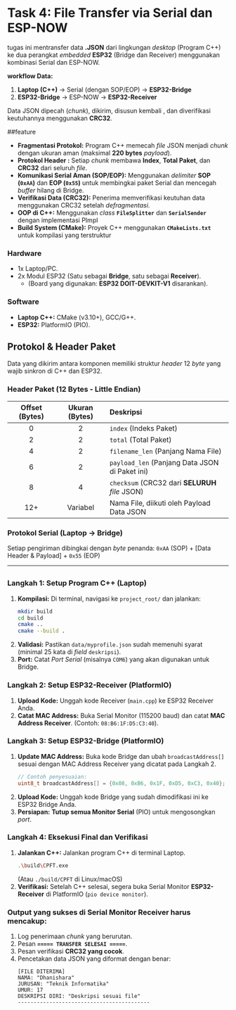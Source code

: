 # Task 4: File Transfer via Serial dan ESP-NOW

tugas ini mentransfer data **.JSON** dari lingkungan *desktop* (Program C++) ke dua perangkat *embedded* **ESP32** (Bridge dan Receiver) menggunakan kombinasi Serial dan ESP-NOW.

**workflow Data:**
1. **Laptop (C++)** → Serial (dengan SOP/EOP) → **ESP32-Bridge**
2. **ESP32-Bridge** → ESP-NOW → **ESP32-Receiver**

Data JSON dipecah (*chunk*), dikirim, disusun kembali , dan diverifikasi keutuhannya menggunakan **CRC32**.

##feature
* **Fragmentasi Protokol:** Program C++ memecah *file* JSON menjadi *chunk* dengan ukuran aman (maksimal **220 bytes** *payload*).
* **Protokol Header :** Setiap *chunk* membawa **Index**, **Total Paket**, dan **CRC32** dari seluruh *file*.
* **Komunikasi Serial Aman (SOP/EOP):** Menggunakan *delimiter* **SOP (`0xAA`)** dan **EOP (`0x55`)** untuk membingkai paket Serial dan mencegah *buffer* hilang di Bridge.
* **Verifikasi Data (CRC32):** Penerima memverifikasi keutuhan data menggunakan CRC32 setelah *defragmentasi*.
* **OOP di C++:** Menggunakan *class* **`FileSplitter`** dan **`SerialSender`** dengan implementasi PImpl 
* **Build System (CMake):** Proyek C++ menggunakan **`CMakeLists.txt`** untuk kompilasi yang terstruktur 


### Hardware
* 1x Laptop/PC.
* 2x Modul ESP32 (Satu sebagai **Bridge**, satu sebagai **Receiver**).
    * (Board yang digunakan: **ESP32 DOIT-DEVKIT-V1** disarankan).

### Software
* **Laptop C++:** CMake (v3.10+), GCC/G++.
* **ESP32:** PlatformIO (PIO).

## Protokol & Header Paket

Data yang dikirim antara komponen memiliki struktur *header* 12 *byte* yang wajib sinkron di C++ dan ESP32.

### Header Paket (12 Bytes - Little Endian)
| Offset (Bytes) | Ukuran (Bytes) | Deskripsi |
| :---: | :---: | :--- |
| 0 | 2 | `index` (Indeks Paket) |
| 2 | 2 | `total` (Total Paket) |
| 4 | 2 | `filename_len` (Panjang Nama File) |
| 6 | 2 | `payload_len` (Panjang Data JSON di Paket ini) |
| 8 | 4 | `checksum` (CRC32 dari **SELURUH** *file* JSON) |
| 12+ | Variabel | Nama File, diikuti oleh Payload Data JSON |

### Protokol Serial (Laptop → Bridge)
Setiap pengiriman dibingkai dengan *byte* penanda:
`0xAA` (SOP) + [Data Header & Payload] + `0x55` (EOP)

---

## 

### Langkah 1: Setup Program C++ (Laptop)

1. **Kompilasi:** Di terminal, navigasi ke `project_root/` dan jalankan:
    ```bash
    mkdir build
    cd build
    cmake ..
    cmake --build . 
    ```
2. **Validasi:** Pastikan `data/myprofile.json` sudah memenuhi syarat (minimal 25 kata di *field* `deskripsi`).
3. **Port:** Catat *Port Serial* (misalnya `COM6`) yang akan digunakan untuk Bridge.

### Langkah 2: Setup ESP32-Receiver (PlatformIO)

1. **Upload Kode:** Unggah kode Receiver (`main.cpp`) ke ESP32 Receiver Anda.
2. **Catat MAC Address:** Buka Serial Monitor (115200 baud) dan catat **MAC Address Receiver**. (Contoh: `08:B6:1F:D5:C3:40`).

### Langkah 3: Setup ESP32-Bridge (PlatformIO)

1. **Update MAC Address:** Buka kode Bridge dan ubah `broadcastAddress[]` sesuai dengan MAC Address Receiver yang dicatat pada Langkah 2.
    ```cpp
    // Contoh penyesuaian:
    uint8_t broadcastAddress[] = {0x08, 0xB6, 0x1F, 0xD5, 0xC3, 0x40}; 
    ```
2. **Upload Kode:** Unggah kode Bridge yang sudah dimodifikasi ini ke ESP32 Bridge Anda.
3. **Persiapan:** **Tutup semua Monitor Serial** (PIO) untuk mengosongkan *port*.

### Langkah 4: Eksekusi Final dan Verifikasi

1. **Jalankan C++:** Jalankan program C++ di terminal Laptop.
    ```bash
    .\build\CPFT.exe 
    ```
    (Atau `./build/CPFT` di Linux/macOS)
2. **Verifikasi:** Setelah C++ selesai, segera buka Serial Monitor **ESP32-Receiver** di PlatformIO (`pio device monitor`).

### Output yang sukses di Serial Monitor Receiver harus mencakup:

1.  Log penerimaan *chunk* yang berurutan.
2.  Pesan **`===== TRANSFER SELESAI =====`**.
3.  Pesan verifikasi **CRC32 yang cocok**.
4.  Pencetakan data JSON yang diformat dengan benar:
    ```
    [FILE DITERIMA]
    NAMA: "Dhanishara"
    JURUSAN: "Teknik Informatika"
    UMUR: 17
    DESKRIPSI DIRI: "Deskripsi sesuai file"
    ------------------------------------------
    ```
